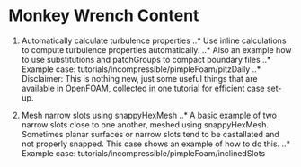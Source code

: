 # Monkey Wrench Content

1. Automatically calculate turbulence properties
..* Use inline calculations to compute turbulence properties automatically.
..* Also an example how to use substitutions and patchGroups to compact boundary
    files
..* Example case: tutorials/incompressible/pimpleFoam/pitzDaily
..* Disclaimer: This is nothing new, just some useful things that are available
    in OpenFOAM, collected in one tutorial for efficient case set-up.

2. Mesh narrow slots using snappyHexMesh
..* A basic example of two narrow slots close to one another, meshed using
    snappyHexMesh. Sometimes planar surfaces or narrow slots tend to be
    castallated and not properly snapped. This case shows an example of
    how to do this.
..* Example case: tutorials/incompressible/pimpleFoam/inclinedSlots